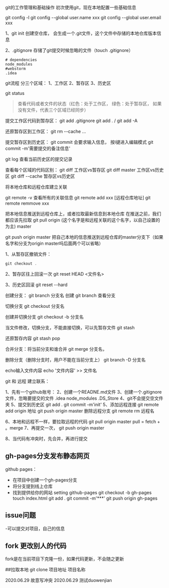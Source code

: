 git的工作管理和基础操作
初次使用git，现在本地配置一些基础信息

git config -l
git config --global user.name xxx
git config --global user.email xxx

1、git init
创建空仓库， 会生成一个.git文件，这个文件中存储的本地仓库版本信息

2、.gitignore
存储了git提交时候忽略的文件（touch .gitignore）
```
# dependencies
node_modules
#webstorm
.idea
```


git流程
分三个区域：
1、工作区
2、暂存区
3、历史区

git status
>查看代码或者文件的状态（红色：处于工作区， 绿色：处于暂存区， 如果没有文件，代表三个区域已经同步）

提交工作区代码到暂存区：
git add .gitignore
git add .  / git add -A

还原暂存区到工作区：
git rm --cache ...

提交暂存区到历史区：
git commit 
会要求输入信息， 按i键进入编辑模式
git commit -m'需要提交的备注信息'


git log 
查看当前历史区的提交记录

查看每个区域的代码区别：
git diff  工作区vs暂存区
git diff master  工作区vs历史区
git diff --cache  暂存区vs历史区


将本地仓库和远程仓库建立关联

git remote -v  查看所有的关联信息
git remote add xxx [远程仓库地址]
git remote remmove xxx

把本地信息推送到远程仓库上，或者拉取最新信息到本地仓库
在推送之前，我们都应该先拉取
git pull origin (这个名字是和远程关联的这个名字，以自己设置的为主) master

git push origin master
把自己本地的信息推送到远程仓库的master分支下（如果名字和分支为origin master吗后面两个可以省略）



1、从暂存区撤销文件：
```javascript
git checkout .
```
2、暂存区往上回滚一次
git reset HEAD <文件名>

3、历史区回滚
git reset --hard

创建分支：
git branch 分支名  创建
git branch  查看分支

切换分支
git checkout 分支名

创建并切换分支
git checkout -b 分支名

当文件修改，切换分支，不能直接切换，可以先暂存文件
git stash

还原暂存内容
git stash pop

合并分支：将当前分支和谁合并
git merge 分支名，

删除分支（删除分支时，用户不能在当前分支上）
git branch -D 分支名


echo输入文件内容
echo '文件内容' >> 文件名


git 和 远程 建立联系：

1、先有一个github账号：
2、创建一个READNE.md文件
3、创建一个.gitignore文件，忽略要提交的文件
   .idea
   node_modules
   .DS_Store
4、git不会提交空文件夹
5、提交到历史区
    git add .
    git commit -m'init'
5、添加远程连接
    git remote add origin 地址
    git push origin master
    删除远程分支
    git remote rm 远程名
    
6、本地和远程不一样，要拉取远程的代码
 git pull origin master
 pull = fetch + 。merge
 7、再提交一次， git push origin master
 
 8、当代码有冲突时，先合并，再进行提交                                                         

## gh-pages分支发布静态网页
github pages：
- 在项目中创建一个gh-pages分支
- 将分支提到线上仓库
- 找到提供给你的网站 setting github-pages
git checkout -b gh-pages
touch index.html
git add .
git commit -m'***'
git push origin gh-pages

## issue问题
-可以提交对项目，自己的信息

## fork 更改别人的代码
fork是在当前项目下克隆一份，如果代码更新，不会随之更新

##拉取本地
git clone 项目地址  项目名称  

2020.06.29 故意写冲突
2020.06.29 测试duowenjian 
